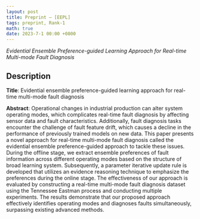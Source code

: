 ```yaml
---
layout: post
title: Preprint — [EEPL]
tags: preprint, Rank-1
math: true
date: 2023-7-1 00:00 +0800
---
```


*Evidential Ensemble Preference-guided Learning Approach for Real-time Multi-mode Fault Diagnosis*

## Description

**Title**: Evidential ensemble preference-guided learning approach for real-time multi-mode fault diagnosis

**Abstract**: Operational changes in industrial production can alter system operating modes, which complicates real-time fault diagnosis by affecting sensor data and fault characteristics. Additionally, fault diagnosis tasks encounter the challenge of fault feature drift, which causes a decline in the performance of previously trained models on new data. This paper presents a novel approach for real-time multi-mode fault diagnosis called the evidential ensemble preference-guided approach to tackle these issues. During the offline stage, we extract ensemble preferences of fault information across different operating modes based on the structure of broad learning system. Subsequently, a parameter iterative update rule is developed that utilizes an evidence reasoning technique to emphasize the preferences during the online stage. The effectiveness of our approach is evaluated by constructing a real-time multi-mode fault diagnosis dataset using the Tennessee Eastman process and conducting multiple experiments. The results demonstrate that our proposed approach effectively identifies operating modes and diagnoses faults simultaneously, surpassing existing advanced methods.